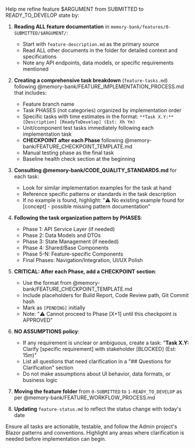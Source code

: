 Help me refine feature $ARGUMENT from SUBMITTED to READY_TO_DEVELOP state by:

1. **Reading ALL feature documentation** in `memory-bank/features/0-SUBMITTED/$ARGUMENT/`:
   - Start with `feature-description.md` as the primary source
   - Read ALL other documents in the folder for detailed context and specifications
   - Note any API endpoints, data models, or specific requirements mentioned

2. **Creating a comprehensive task breakdown** (`feature-tasks.md`) following @memory-bank/FEATURE_IMPLEMENTATION_PROCESS.md that includes:
   - Feature branch name
   - Task PHASES (not categories) organized by implementation order
   - Specific tasks with time estimates in the format: `**Task X.Y:** [Description] [ReadyToDevelop] (Est: Xh Ym)`
   - Unit/component test tasks immediately following each implementation task
   - **CHECKPOINT after each Phase** following @memory-bank/FEATURE_CHECKPOINT_TEMPLATE.md
   - Manual testing phase as the final task
   - Baseline health check section at the beginning

3. **Consulting @memory-bank/CODE_QUALITY_STANDARDS.md** for each task:
   - Look for similar implementation examples for the task at hand
   - Reference specific patterns or standards in the task description
   - If no example is found, highlight: "⚠️ No existing example found for [concept] - possible missing pattern documentation"

4. **Following the task organization pattern by PHASES**:
   - Phase 1: API Service Layer (if needed)
   - Phase 2: Data Models and DTOs
   - Phase 3: State Management (if needed)
   - Phase 4: Shared/Base Components
   - Phase 5-N: Feature-specific Components
   - Final Phases: Navigation/Integration, UI/UX Polish

5. **CRITICAL: After each Phase, add a CHECKPOINT section**:
   - Use the format from @memory-bank/FEATURE_CHECKPOINT_TEMPLATE.md
   - Include placeholders for Build Report, Code Review path, Git Commit hash
   - Mark as `[PENDING]` initially
   - Note: "⚠️ Cannot proceed to Phase [X+1] until this checkpoint is APPROVED"

6. **NO ASSUMPTIONS policy**:
   - If any requirement is unclear or ambiguous, create a task: "**Task X.Y:** Clarify [specific requirement] with stakeholder [BLOCKED] (Est: 15m)"
   - List all questions that need clarification in a "## Questions for Clarification" section
   - Do not make assumptions about UI behavior, data formats, or business logic

7. **Moving the feature folder** from `0-SUBMITTED` to `1-READY_TO_DEVELOP` as per @memory-bank/FEATURE_WORKFLOW_PROCESS.md

8. **Updating** `feature-status.md` to reflect the status change with today's date

Ensure all tasks are actionable, testable, and follow the Admin project's Blazor patterns and conventions. Highlight any areas where clarification is needed before implementation can begin.